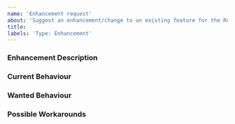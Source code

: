 ```yaml
---
name: 'Enhancement request'
about: 'Suggest an enhancement/change to an existing feature for the Reactor Extension'
title:
labels: 'Type: Enhancement'
---
```


<!-- Please use markdown (https://guides.github.com/features/mastering-markdown/) semantics throughout the enhancement description. -->

### Enhancement Description

<!-- Please provide a description of the feature you envision. -->

### Current Behaviour

<!-- Please share the current behaviour of the Reactor Extension around this topic, if applicable. -->

### Wanted Behaviour

<!-- Please describe the desired outcome through the Reactor Extension around the suggested enhancement. -->

### Possible Workarounds

<!-- If applicable, share any workarounds for the described enhancement. -->
